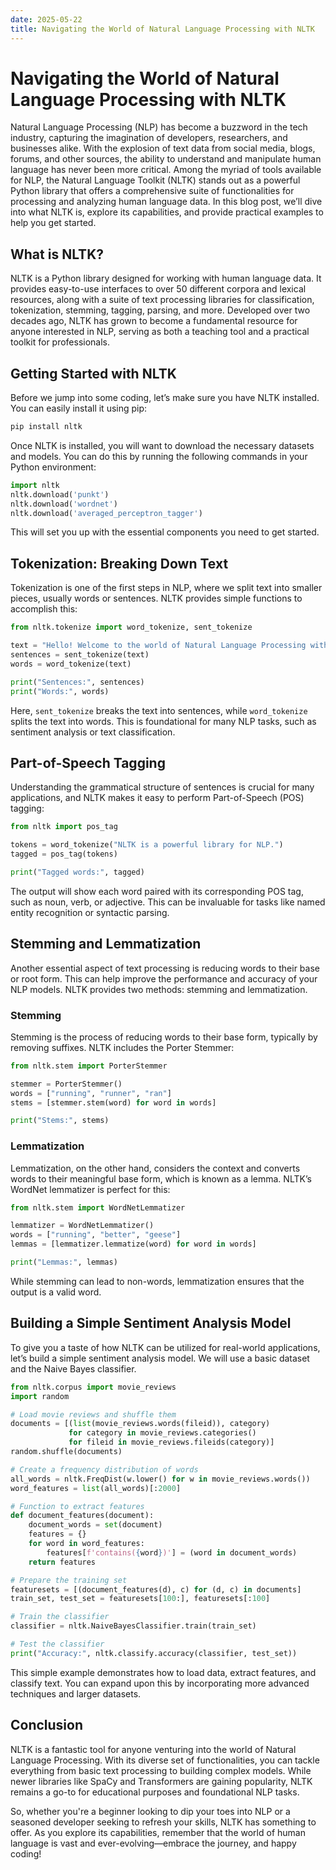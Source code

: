 ```yaml
---
date: 2025-05-22
title: Navigating the World of Natural Language Processing with NLTK
---
```


# Navigating the World of Natural Language Processing with NLTK

Natural Language Processing (NLP) has become a buzzword in the tech industry, capturing the imagination of developers, researchers, and businesses alike. With the explosion of text data from social media, blogs, forums, and other sources, the ability to understand and manipulate human language has never been more critical. Among the myriad of tools available for NLP, the Natural Language Toolkit (NLTK) stands out as a powerful Python library that offers a comprehensive suite of functionalities for processing and analyzing human language data. In this blog post, we’ll dive into what NLTK is, explore its capabilities, and provide practical examples to help you get started.

## What is NLTK?

<!-- more -->
NLTK is a Python library designed for working with human language data. It provides easy-to-use interfaces to over 50 different corpora and lexical resources, along with a suite of text processing libraries for classification, tokenization, stemming, tagging, parsing, and more. Developed over two decades ago, NLTK has grown to become a fundamental resource for anyone interested in NLP, serving as both a teaching tool and a practical toolkit for professionals.

## Getting Started with NLTK

Before we jump into some coding, let’s make sure you have NLTK installed. You can easily install it using pip:

```bash
pip install nltk
```

Once NLTK is installed, you will want to download the necessary datasets and models. You can do this by running the following commands in your Python environment:

```python
import nltk
nltk.download('punkt')
nltk.download('wordnet')
nltk.download('averaged_perceptron_tagger')
```

This will set you up with the essential components you need to get started.

## Tokenization: Breaking Down Text

Tokenization is one of the first steps in NLP, where we split text into smaller pieces, usually words or sentences. NLTK provides simple functions to accomplish this:

```python
from nltk.tokenize import word_tokenize, sent_tokenize

text = "Hello! Welcome to the world of Natural Language Processing with NLTK. Let's tokenize this text."
sentences = sent_tokenize(text)
words = word_tokenize(text)

print("Sentences:", sentences)
print("Words:", words)
```

Here, `sent_tokenize` breaks the text into sentences, while `word_tokenize` splits the text into words. This is foundational for many NLP tasks, such as sentiment analysis or text classification.

## Part-of-Speech Tagging

Understanding the grammatical structure of sentences is crucial for many applications, and NLTK makes it easy to perform Part-of-Speech (POS) tagging:

```python
from nltk import pos_tag

tokens = word_tokenize("NLTK is a powerful library for NLP.")
tagged = pos_tag(tokens)

print("Tagged words:", tagged)
```

The output will show each word paired with its corresponding POS tag, such as noun, verb, or adjective. This can be invaluable for tasks like named entity recognition or syntactic parsing.

## Stemming and Lemmatization

Another essential aspect of text processing is reducing words to their base or root form. This can help improve the performance and accuracy of your NLP models. NLTK provides two methods: stemming and lemmatization.

### Stemming

Stemming is the process of reducing words to their base form, typically by removing suffixes. NLTK includes the Porter Stemmer:

```python
from nltk.stem import PorterStemmer

stemmer = PorterStemmer()
words = ["running", "runner", "ran"]
stems = [stemmer.stem(word) for word in words]

print("Stems:", stems)
```

### Lemmatization

Lemmatization, on the other hand, considers the context and converts words to their meaningful base form, which is known as a lemma. NLTK’s WordNet lemmatizer is perfect for this:

```python
from nltk.stem import WordNetLemmatizer

lemmatizer = WordNetLemmatizer()
words = ["running", "better", "geese"]
lemmas = [lemmatizer.lemmatize(word) for word in words]

print("Lemmas:", lemmas)
```

While stemming can lead to non-words, lemmatization ensures that the output is a valid word.

## Building a Simple Sentiment Analysis Model

To give you a taste of how NLTK can be utilized for real-world applications, let’s build a simple sentiment analysis model. We will use a basic dataset and the Naive Bayes classifier.

```python
from nltk.corpus import movie_reviews
import random

# Load movie reviews and shuffle them
documents = [(list(movie_reviews.words(fileid)), category)
             for category in movie_reviews.categories()
             for fileid in movie_reviews.fileids(category)]
random.shuffle(documents)

# Create a frequency distribution of words
all_words = nltk.FreqDist(w.lower() for w in movie_reviews.words())
word_features = list(all_words)[:2000]

# Function to extract features
def document_features(document):
    document_words = set(document)
    features = {}
    for word in word_features:
        features[f'contains({word})'] = (word in document_words)
    return features

# Prepare the training set
featuresets = [(document_features(d), c) for (d, c) in documents]
train_set, test_set = featuresets[100:], featuresets[:100]

# Train the classifier
classifier = nltk.NaiveBayesClassifier.train(train_set)

# Test the classifier
print("Accuracy:", nltk.classify.accuracy(classifier, test_set))
```

This simple example demonstrates how to load data, extract features, and classify text. You can expand upon this by incorporating more advanced techniques and larger datasets.

## Conclusion

NLTK is a fantastic tool for anyone venturing into the world of Natural Language Processing. With its diverse set of functionalities, you can tackle everything from basic text processing to building complex models. While newer libraries like SpaCy and Transformers are gaining popularity, NLTK remains a go-to for educational purposes and foundational NLP tasks.

So, whether you're a beginner looking to dip your toes into NLP or a seasoned developer seeking to refresh your skills, NLTK has something to offer. As you explore its capabilities, remember that the world of human language is vast and ever-evolving—embrace the journey, and happy coding!